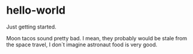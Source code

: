 # hello-world
Just getting started.

Moon tacos sound pretty bad. I mean, they probably would be stale from the space travel, I don´t imagine astronaut food is very good.
